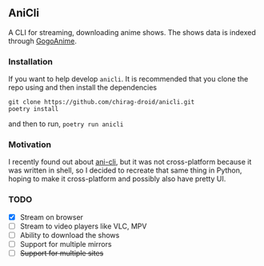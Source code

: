 ## AniCli

A CLI for streaming, downloading anime shows.
The shows data is indexed through [GogoAnime](https://gogoanime.pe).

### Installation
If you want to help develop `anicli`. It is recommended that you clone the repo using and then install the dependencies
```
git clone https://github.com/chirag-droid/anicli.git
poetry install
```
and then to run, `poetry run anicli`

### Motivation

I recently found out about [ani-cli](https://github.com/pystardust/ani-cli), but it was not cross-platform because it was written in shell, so I decided to recreate that same thing in Python, hoping to make it cross-platform and possibly also have pretty UI.

### TODO
- [x] Stream on browser
- [ ] Stream to video players like VLC, MPV
- [ ] Ability to download the shows
- [ ] Support for multiple mirrors
- [ ] ~~Support for multiple sites~~
